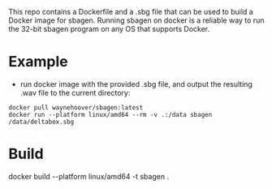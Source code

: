 This repo contains a Dockerfile and a .sbg file that can be used to build a Docker image for sbagen. Running sbagen on docker is a reliable way to run the 32-bit sbagen program on any OS that supports Docker.

# Example
- run docker image with the provided .sbg file, and output the resulting .wav file to the current directory:
```
docker pull waynehoover/sbagen:latest
docker run --platform linux/amd64 --rm -v .:/data sbagen /data/deltabox.sbg
```
# Build
docker build --platform linux/amd64 -t sbagen .
